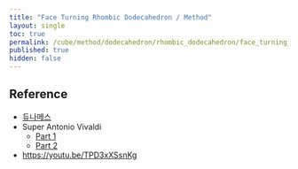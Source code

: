 ```yaml
---
title: "Face Turning Rhombic Dodecahedron / Method"
layout: single
toc: true
permalink: /cube/method/dodecahedron/rhombic_dodecahedron/face_turning_rhombic_dodecahedron/method
published: true
hidden: false
---
```


<head>
  <base target="_blank">
</head>



## Reference

- [듀나메스](https://youtu.be/jexonAM9sc8)
- Super Antonio Vivaldi
  - [Part 1](https://youtu.be/S9xfEieaHws)
  - [Part 2](https://youtu.be/YDT_9qwgbhE)
- <https://youtu.be/TPD3xXSsnKg>
